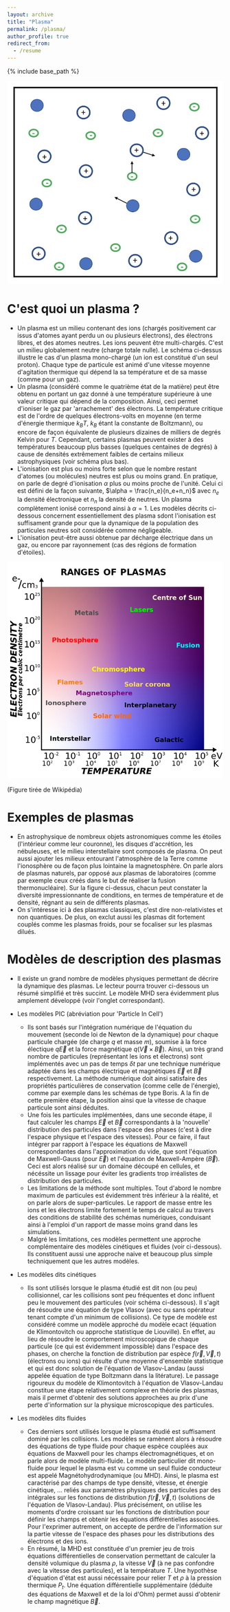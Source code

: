 ```yaml
---
layout: archive
title: "Plasma"
permalink: /plasma/
author_profile: true
redirect_from:
  - /resume
---
```


{% include base_path %}


![](/images/pla2.jpg)


C'est quoi un plasma ?
======
* Un plasma est un milieu contenant des ions (chargés positivement car issus d'atomes ayant perdu un ou plusieurs électrons), des
électrons libres, et des atomes neutres. Les ions peuvent être multi-chargés. C'est un milieu globalement neutre (charge totale nulle).
Le schéma ci-dessus illustre le cas d'un plasma mono-chargé (un ion est constitué d'un seul proton). Chaque type de particule est animé
d'une vitesse moyenne d'agitation thermique qui dépend la sa température et de sa masse (comme pour un gaz).
* Un plasma (considéré comme le quatrième état de la matière) peut être obtenu en portant un gaz donné à une température supérieure à une valeur critique qui
dépend de la composition. Ainsi, ceci permet d'ioniser le gaz par 'arrachement' des électrons. La température critique est de l'ordre de quelques
électrons-volts en moyenne (en terme d'énergie thermique $k_BT$, $k_B$ étant la constante de Boltzmann), ou encore de façon équivalente de plusieurs dizaines
de milliers de degrés Kelvin pour $T$. Cependant, certains plasmas peuvent exister à des températures beaucoup plus basses (quelques centaines de degrés) à cause de densités extrêmement faibles de certains milieux astrophysiques (voir schéma plus bas).
* L'ionisation est plus ou moins forte selon que le nombre restant d'atomes (ou molécules) neutres est plus ou moins grand. En pratique, on parle
de degré d'ionisation $\alpha$ plus ou moins proche de l'unité. Celui ci est défini de la façon suivante,
$\alpha = \frac{n_e}{n_e+n_n}$ avec $n_e$ la densité électronique et $n_n$ la densité de neutres. Un plasma complètement ionisé correspond ainsi à
$\alpha = 1$. Les modèles décrits ci-dessous concernent essentiellement des plasma sdont l'ionisation est suffisament grande pour que la dynamique de la population des particules neutres soit considérée comme négligeable.
* L'ionisation peut-être aussi obtenue par décharge électrique dans un gaz, ou encore par rayonnement (cas des régions de formation d'étoiles).



![](/images/Plasma-scaling.png)

(Figure tirée de Wikipédia)
 
 
Exemples de plasmas
======
* En astrophysique de nombreux objets astronomiques comme les étoiles (l'intérieur comme leur couronne), les disques d'accrétion, les nébuleuses, et le milieu interstellaire sont composés
de plasma. On peut aussi ajouter les milieux entourant l'atmosphère de la Terre comme l'ionosphère ou de façon plus lointaine la magnetosphère. On parle alors de plasmas naturels, par opposé aux plasmas de laboratoires (comme par exemple ceux créés dans le but de réaliser la fusion
thermonucléaire). Sur la figure ci-dessus, chacun peut constater la diversité impressionnante de conditions, en termes de température et de densité, régnant au sein de différents plasmas.
* On s'intéresse ici à des plasmas classiques, c'est dire non-relativistes et non quantiques. De plus, on exclut aussi les plasmas dit fortement couplés comme les plasmas froids, pour se focaliser sur les plasmas dilués.



Modèles de description des plasmas
======
* Il existe un grand nombre de modèles physiques permettant de décrire la dynamique des plasmas. Le lecteur pourra trouver ci-dessous un résumé simplifié et très succint. Le modèle MHD sera évidemment plus amplement développé (voir l'onglet correspondant). 

* Les modèles PIC (abréviation pour 'Particle In Cell')
  * Ils sont basés sur l'intégration numérique de l'équation du mouvement (seconde loi de Newton de la dynamique) pour chaque particule chargée (de charge $q$ et masse $m$), soumise à la force électique $q \vec E$ et la force magnétique $q (\vec V \times \vec B)$. Ainsi, un très grand nombre de particules (représentant les ions et électrons) sont implémentés avec un pas de temps $\delta t$ par une technique numérique adaptée dans les champs électrique et magnétiques $\vec E$ et $\vec B$ respectivement. La méthode numérique doit ainsi satisfaire des propriétés particulières de conservation (comme celle de l'énergie), comme par exemple dans les schémas de type Boris. A la fin de cette première étape, la position ainsi que la vitesse de chaque particule sont ainsi déduites.
  * Une fois les particules implémentées, dans une seconde étape, il faut calculer les champs $\vec E$ et $\vec B$ correspondants à la 'nouvelle' distribution des particules dans l'espace des phases (c'est à dire l'espace physique et l'espace des vitesses). Pour ce faire, il faut intégrer par rapport à l'espace les équations de Maxwell correspondantes dans l'approximation du vide, que sont l'équation de Maxwell-Gauss (pour $\vec E$) et l'équation de Maxwell-Ampère ($\vec B$). Ceci est alors réalisé sur un domaine découpé en cellules, et nécéssite un lissage pour éviter les gradients trop irréalistes de distribution des particules.
  * Les limitations de la méthode sont multiples. Tout d'abord le nombre maximum de particules est évidemment très inférieur à la réalité, et on parle alors de super-particules. Le rapport de masse entre les ions et les électrons limite fortement le temps de calcul au travers des conditions de stabilité des schémas numériques, conduisant ainsi à l'emploi d'un rapport de masse moins grand dans les simulations.
  * Malgré les limitations, ces modèles permettent une approche complémentaire des modèles cinétiques et fluides (voir ci-dessous). Ils constituent aussi une approche naive et beaucoup plus simple techniquement que les autres modèles.
 
* Les modèles dits cinétiques
  * Ils sont utilisés lorsque le plasma étudié est dit non (ou peu) collisionnel, car les collisions sont peu fréquentes et donc influent peu le mouvement des particules (voir schéma ci-dessous). Il s'agit de résoudre une équation de type Vlasov (avec ou sans opérateur tenant compte d'un minimum de collisions). Ce type de modèle est considéré comme un modèle approché du modèle ecact (équation de Klimontovitch ou approche statistique de Liouville). En effet, au lieu de résoudre le comportement microscopique de chaque particule (ce qui est évidemment impossible) dans l'espace des phases, on cherche la fonction de distribution par espèce $f (\vec r, \vec V, t)$ (électrons ou ions) qui résulte d'une moyenne d'ensemble statistique et qui est donc solution de l'équation de Vlasov-Landau (aussi appelée équation de type Boltzmann dans la litérature). Le passage rigoureux du modèle de Klimontovitch à l'équation de Vlasov-Landau constitue une étape relativement complexe en théorie des plasmas, mais il permet d'obtenir des solutions approchées au prix d'une perte d'information sur la physique microscopique des particules.
  
* Les modèles dits fluides
  * Ces derniers sont utilisés lorsque le plasma étudié est suffisament dominé par les collisions. Les modèles se ramènent alors à résoudre des équations de type fluide pour chaque espèce couplées aux équations de Maxwell pour les champs électromagnétiques, et on parle alors de modèle multi-fluide. Le modèle particulier dit mono-fluide pour lequel le plasma est vu comme un seul fluide conducteur est appelé Magnétohydrodynamique (ou MHD). Ainsi, le plasma est caractérisé par des champs de type densité, vitesse, et énergie cinétique, ... reliés aux paramètres physiques des particules par des intégrales sur les fonctions de distribution $f (\vec r, \vec V, t)$ (solutions de l'équation de Vlasov-Landau). Plus précisément, on utilise les moments d'ordre croissant sur les fonctions de distribution pour définir les champs et obtenir les équations différentielles associées. Pour l'exprimer autrement, on accepte de perdre de l'information sur la partie vitesse de l'espace des phases pour les distributions des électrons et des ions.  
  * En résumé, la MHD est constituée d'un premier jeu de trois équations différentielles de conservation permettant de calculer la densité volumique du plasma $\rho$, la vitesse $\vec V$ (à ne pas confondre avec la vitesse des particules), et la température $T$. Une hypothèse d'équation d'état est aussi nécéssaire pour relier $T$ et $\rho$ à la pression thermique $P_t$. Une équation différentielle supplémentaire (déduite des équations de Maxwell et de la loi d'Ohm) permet aussi d'obtenir le champ magnétique $\vec B$.
 
 

